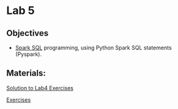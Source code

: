 # Lab 5

## Objectives

+ [Spark SQL](https://spark.apache.org/docs/latest/api/python/) programming, using Python Spark SQL statements (Pyspark).

## Materials:
[Solution to Lab4 Exercises](https://github.com/smduarte/spbd-2324/blob/main/lab5/SPBD_Labs_spark2_exercise_solution.ipynb)


[Exercises](https://github.com/smduarte/spbd-2324/blob/main/lab5/SPBD_Labs_spark3_exercise.ipynb)
